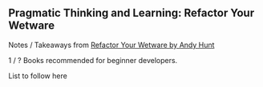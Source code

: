 ## Pragmatic Thinking and Learning: Refactor Your Wetware

Notes / Takeaways from [Refactor Your Wetware by Andy Hunt](https://www.goodreads.com/book/show/3063393-pragmatic-thinking-and-learning)


1 / ? Books recommended for beginner developers.

List to follow here